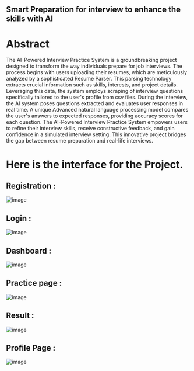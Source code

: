 ## Smart Preparation for interview to enhance the skills with AI

# Abstract
The AI-Powered Interview Practice System is a groundbreaking project designed to transform the way individuals prepare for job interviews. The process begins with users uploading their resumes, which are meticulously analyzed by a sophisticated Resume Parser. This parsing technology extracts crucial information such as skills, interests, and project details. Leveraging this data, the system employs scraping of interview questions specifically tailored to the user's profile from csv files. During the interview, the AI system poses questions extracted and evaluates user responses in real time. A unique Advanced natural language processing model compares the user's answers to expected responses, providing accuracy scores for each question. The AI-Powered Interview Practice System empowers users to refine their interview skills, receive constructive feedback, and gain confidence in a simulated interview setting. This innovative project bridges the gap between resume preparation and real-life interviews.

# Here is the interface for the Project.

Registration :
--
![image](https://github.com/sandhyakarunakar/virtual_interview_AI/assets/139707260/59c57d42-a2ad-455b-ba9d-96a39b059cf8)

Login :
-------------
![image](https://github.com/sandhyakarunakar/virtual_interview_AI/assets/139707260/438df7cd-d23a-45b5-bf31-f5601c5fd7e0)

Dashboard :
---
![image](https://github.com/sandhyakarunakar/virtual_interview_AI/assets/139707260/d21c44b5-adcf-4e87-ae4e-ce4c73a82af6)

Practice page :
---
![image](https://github.com/sandhyakarunakar/virtual_interview_AI/assets/139707260/120dcfec-747f-4c02-8b31-cca03f18e69d)

Result :
---
![image](https://github.com/sandhyakarunakar/virtual_interview_AI/assets/139707260/a9d0f1cd-c86a-46e6-a846-0935f50a98c3)

Profile Page :
---
![image](https://github.com/sandhyakarunakar/virtual_interview_AI/assets/139707260/7878c46d-98e5-4e83-b893-30fb2719fbf0)
